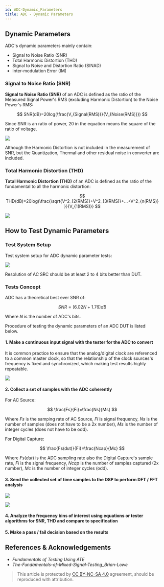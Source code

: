 ```yaml
---
id: ADC-Dynamic_Parameters
title: ADC - Dynamic Parameters
---
```


## Dynamic Parameters

ADC's dynamic parameters mainly contain:

- Signal to Noise Ratio (SNR)
- Total Harmonic Distortion (THD)
- Signal to Noise and Distortion Ratio (SINAD)
- Inter-modulation Error (IM)

### Signal to Noise Ratio (SNR)

**Signal to Noise Ratio (SNR)** of an ADC is defined as the ratio of the Measured Signal Power's RMS (excluding Harmonic Distortion) to the Noise Power's RMS:

$$
SNR(dB)=20log(\frac{V_{Signal(RMS)}}{V_{Noise(RMS)}})
$$

Since SNR is an ratio of power, $20$ in the equation means the square of the ratio of voltage.

![](https://cos.wiki-power.com/img/20221009221450.png)

Although the Harmonic Distortion is not included in the measurement of SNR, but the Quantization, Thermal and other residual noise in converter are included.

### Total Harmonic Distortion (THD)

**Total Harmonic Distortion (THD)** of an ADC is defined as the ratio of the fundamental to all the harmonic distortion:

$$
THD(dB)=20log(\frac{\sqrt{V^2_{2(RMS)}+V^2_{3(RMS)}+...+V^2_{n(RMS)}}}{V_{1(RMS)}}
$$

![](https://cos.wiki-power.com/img/20221009225800.png)

## How to Test Dynamic Parameters

### Test System Setup

Test system setup for ADC dynamic parameter tests:

![](https://cos.wiki-power.com/img/20221009230212.png)

Resolution of AC SRC should be at least 2 to 4 bits better than DUT.

### Tests Concept

ADC has a theoretical best ever SNR of:

$$
SNR = (6.02N + 1.76) dB
$$

Where $N$ is the number of ADC's bits.

Procedure of testing the dynamic parameters of an ADC DUT is listed below.

#### 1. Make a continuous input signal with the tester for the ADC to convert

It is common practice to ensure that the analog/digital clock are referenced to a common master clock, so that the relationship of the clock sources's frequency is fixed and synchronized, which making test results highly repeatable.

![](https://cos.wiki-power.com/img/20221011122459.png)

#### 2. Collect a set of samples with the ADC coherently

For AC Source:

$$
\frac{Fs}{Fi}=\frac{Ns}{Ms}
$$

Where $Fs$ is the samping rate of AC Source, $Fi$ is signal frequency, $Ns$ is the number of samples (does not have to be a 2x number), $Ms$ is the number of integer cycles (does not have to be odd).

For Digital Capture:

$$
\frac{Fs(dut)}{Fi}=\frac{Ncap}{Mc}
$$

Where $Fs(dut)$ is the ADC sampling rate also the Digital Capture's sample rate, $Fi$ is the  signal frequency, $Ncap$ is the number of samples captured (2x number), $Mc$ is the number of integer cycles (odd).

#### 3. Send the collected set of time samples to the DSP to perform DFT / FFT analysis

![](https://cos.wiki-power.com/img/20221011140834.png)

![](https://cos.wiki-power.com/img/20221011140904.png)

#### 4. Analyze the frequency bins of interest using equations or tester algorithms for SNR, THD and compare to specification

#### 5. Make a pass / fail decision based on the results

## References & Acknowledgements

- *Fundamentals of Testing Using ATE*
- *The-Fundamentals-of-Mixed-Signal-Testing_Brian-Lowe*

> This article is protected by [CC BY-NC-SA 4.0](https://creativecommons.org/licenses/by/4.0/deed.en) agreement, should be reproduced with attribution.
